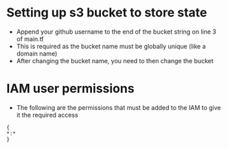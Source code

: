 # Setting up s3 bucket to store state
- Append your github username to the end of the bucket string on line 3 of main.tf
- This is required as the bucket name must be globally unique (like a domain name)
- After changing the bucket name, you need to then change the bucket

# IAM user permissions
- The following are the permissions that must be added to the IAM to give it the required access
```
{
*:*
}
```